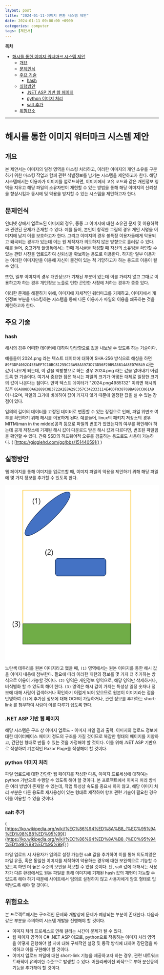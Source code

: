 ```yaml
---
layout: post
title: "2024-01-11-이미지 변환 시스템 제안"
date: 2024-01-11 09:00:00 +0900
categories: computer
tags: [제안서]
---
```

**목차**

- [해시를 통한 이미지 워터마크 시스템 제안](#해시를-통한-이미지-워터마크-시스템-제안)
  - [개요](#개요)
  - [문제인식](#문제인식)
  - [주요 기술](#주요-기술)
    - [hash](#hash)
  - [실행방안](#실행방안)
    - [.NET ASP 기반 웹 페이지](#net-asp-기반-웹-페이지)
    - [python 이미지 처리](#python-이미지-처리)
    - [salt 추가](#salt-추가)
  - [위험요소](#위험요소)

---

# 해시를 통한 이미지 워터마크 시스템 제안

## 개요

본 제안서는 이미지의 일정 영역을 마스킹 처리하고, 이러한 이미지의 개인 소유를 구분하기 위한 마스킹 작업과 함께 관련 식별정보를 남기는 시스템을 제안하고자 한다.
해당 시스템에서는 이용자가 이미지를 업로드하면, 이미지에서 고유 코드와 같은 개인정보 영역을 지우고 해당 파일의 소유자만이 재현할 수 있는 방법을 통해 해당 이미지의 신뢰성을 향상시킴과 동시에 및 악용을 방지할 수 있는 시스템을 제안하고자 한다.

## 문제인식

인터넷 상에서 업로드된 이미지의 경우, 종종 그 이미지에 대한 소유권 문제 및 이용허락과 관련된 문제가 존재할 수 있다. 예를 들어, 본인이 창작한 그림의 경우 개인 서명을 이미지에 남겨 이를 보호하고자 한다.
그리고 이미지의 경우 불특정 이용자들에게 악용되고 왜곡되는 경우가 있는데 이는 원 제작자가 의도하지 않은 방향으로 흘러갈 수 있다. 예를 들어, 중고거래 플랫폼에서는 판매 게시글을 작성할 때 자신의 소유임을 확인할 수 있는 관련 사진을 업로드하여 신뢰성을 확보하는 용도로 이용한다. 하지만 일부 이용자는 이러한 이미지만을 이용해 자신이 물건이 있는 척 기망하고자 하는 용도로 이용이 될 수 있다.

또한, 일부 이미지의 경우 개인정보가 기재된 부분이 있는데 이를 가리지 않고 그대로 이용하고자 하는 경우 개인정보 노출로 인한 곤란한 사정에 처하는 경우가 종종 있다.

이러한 문제를 해결하기 위해, 이미지에 자체적인 워터마크를 기재하고, 이미지에서 개인정보 부분을 마스킹하는 시스템을 통해 다른 이용자가 파일의 이용을 왜곡하는 것을 제한하고자 한다.

## 주요 기술

### hash

해시의 경우 어떠한 데이터에 대하여 단방향으로 값을 내보낼 수 있도록 하는 기술이다.

예를들어 2024.png 라는 텍스트 데이터에 대하여 SHA-256 방식으로 해싱을 하면 ``89F3DF4002C45EAEF7C10BC81255C23A98A3973D73D56F20B9A5814A8ED76B49`` 라는 값이 나오게 되는데, 이 값을 역방향으로 하는 경우 2024.png 라는 값을 알아내기 어렵도록 한 기술이다.
여기서 중요한 점은 해시는 파일의 크기가 어떻든 대체로 일정한 크기의 값이 나온다는 점이다. 만약 텍스트 데이터가 "2024.png4985132" 이라면 해시의 값은 ``06A888D0A62889C0B3722A2E8A29C357C342333114E40DF938709BA88CC061A9`` 이 나오며, 파일의 크기에 비례하여 값이 커지지 않기 때문에 일정한 값을 낼 수 있는 장점이 있다.

임의의 길이의 데이터를 고정된 데이터로 변환할 수 있는 장점으로 인해, 파일 위변조 여부를 확인하기 위해 해시를 이용하게 된다. 예를들어, linux의 패키지 저장소의 경우 MITM(man in the midde)공격 등으로 파일의 변조가 있었는지의 여부를 확인해야 하는데 공개 저장소에 기재된 해시 값이 다운로드 받은 해시 값과 다르다면, 변조된 파일임을 확인할 수 있다.
간혹 SSD의 하드웨어적 오류를 검출하는 용도로도 사용이 가능하다.  ( [https://gigglehd.com/gg/bbs/15144059]() )

## 실행방안

웹 페이지를 통해 이미지를 업로드할 때, 이미지 파일의 악용을 제안하기 위해 해당 파일에 몇 가지 정보를 추가할 수 있도록 한다.

![](/assets/20240112_083103_2024-01-12_082958.png)

노란색 테두리를 원본 이미지라고 했을 때, ``(1)`` 영역에서는 원본 이미지를 통한 해시 값을 이미지 내용에 첨부한다. 필요에 따라 이러한 패턴의 정보를 몇 가지 더 추가하는 방식으로 이용이 가능할 것이다.
``(2)`` 영역은 개인정보 영역으로, 해당 영역만 삭제하거나, 비식별화 할 수 있도록 해야 한다.
``(3)`` 영역은 해시 값이 가지는 특성상 일정 숫자나 정보에 대해 사람이 검색하거나 확인하기 어렵게 되어 있으므로 원본이 이미지라는 점을 반영하여 ``(1)``에 추가된 정보에 대해 OCR이 가능하거나, 관련 정보를 추가하는 short-link 를 첨부하여 사람이 이를 다루기 쉽도록 한다.

### .NET ASP 기반 웹 페이지

해당 시스템은 구조 상 이미지 업로드 - 이미지 파일 결과 출력, 이미지의 업로드 정보에 대한 데이터베이스 페이지 정도의 구조를 가질 것이므로 복잡한 형태의 페이지를 지양하고, 간단한 형태로 만들 수 있는 것을 가정해야 할 것이다.
이를 위해 .NET ASP 기반으로 작성하여 기본적인 Razor Page를 작성해야 할 것이다.

### python 이미지 처리

파일 업로드에 대한 간단한 웹 페이지를 작성한 다음, 이미지 프로세싱에 대하여는 python 기반으로 수행할 수 있도록 해야 할 것이다. 본 프로젝트에서 이미지 처리 방식은 여러 방법이 존재할 수 있는데, 작업 특성상 속도를 중요시 하지 않고, 해당 이미지 처리 부분은 다른 용도로 재사용성이 있는 형태로 제작하여 향후 관련 기술이 필요한 경우 이를 이용할 수 있을 것이다.

### salt 추가

( [https://ko.wikipedia.org/wiki/%EC%86%94%ED%8A%B8_(%EC%95%94%ED%98%B8%ED%95%99)](https://ko.wikipedia.org/wiki/%EC%86%94%ED%8A%B8_(%EC%95%94%ED%98%B8%ED%95%99)) )

파일 업로드 시 사용자가 임의로 설정 가능한 salt 값을 추가하여 이를 통해 의도치않은 파일 유출, 혹은 동일한 이미지를 제작하여 악용하는 경우에 대한 보완책으로 기능할 수 있도록 하면 더 높은 수준의 보안을 확보할 수 있을 것이다.
단, salt 값에 대해서는 사용자가 다른 환경에서도 원본 파일읕 통해 이미지에 기재된 hash 값의 재현이 가능할 수 있도록 해야 하기 때문에 사이트에서 임의로 설정하지 않고 사용자에게 암호 형태로 입력받도록 해야 할 것이다.

## 위험요소

본 프로젝트에서는 구조적인 문제와 개발상에 문제가 예상되는 부분이 존재한다. 다음과 같은 부분을 주의하여 시스템 개발을 진행해야 할 것이다.

* 이미지 처리 프로세스로 인해 걸리는 시간이 문제가 될 수 있다.
* 웹 페이지 영역이 C# .NET ASP 이므로, python으로 작동하는 이미지 처리 영역을 어떻게 진행해야 할 지에 대해 구체적인 설정 및 동작 방식에 대하여 장단점을 파악하고 이를 구현해야 할 것이다.
* 이미지 업로드 파일에 대한 short-link 기능을 제공하고자 하는 경우, 관련 네트워크 트래픽이 유의미한 수준으로 발생할 수 있다. 어플리케이션 외적으로 부하 분산등의 기능을 추가해야 할 것이다.
